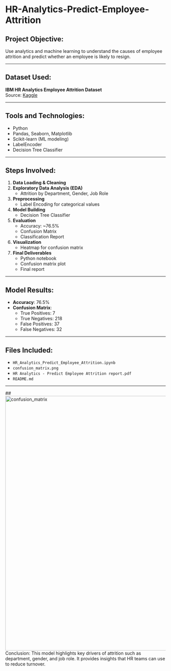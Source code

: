 # HR-Analytics-Predict-Employee-Attrition
## Project Objective:
Use analytics and machine learning to understand the causes of employee attrition and predict whether an employee is likely to resign.

---

## Dataset Used:
**IBM HR Analytics Employee Attrition Dataset**  
Source: [Kaggle](https://www.kaggle.com/datasets/pavansubhasht/ibm-hr-analytics-attrition-dataset)

---

## Tools and Technologies:
- Python
- Pandas, Seaborn, Matplotlib
- Scikit-learn (ML modeling)
- LabelEncoder
- Decision Tree Classifier

---

## Steps Involved:

1. **Data Loading & Cleaning**
2. **Exploratory Data Analysis (EDA)**
   - Attrition by Department, Gender, Job Role
3. **Preprocessing**
   - Label Encoding for categorical values
4. **Model Building**
   - Decision Tree Classifier
5. **Evaluation**
   - Accuracy: ~76.5%
   - Confusion Matrix
   - Classification Report
6. **Visualization**
   - Heatmap for confusion matrix
7. **Final Deliverables**
   - Python notebook
   - Confusion matrix plot
   - Final report

---

## Model Results:
- **Accuracy**: 76.5%
- **Confusion Matrix**:  
  - True Positives: 7  
  - True Negatives: 218  
  - False Positives: 37  
  - False Negatives: 32

---

## Files Included:
- `HR_Analytics_Predict_Employee_Attrition.ipynb`
- `confusion_matrix.png`
- `HR Analytics - Predict Employee Attrition report.pdf`
- `README.md`

---

##<img width="1200" height="800" alt="confusion_matrix" src="https://github.com/user-attachments/assets/3b7e15f2-321f-48b4-9619-ec5e57179c64" />
 Conclusion:
This model highlights key drivers of attrition such as department, gender, and job role. It provides insights that HR teams can use to reduce turnover.
